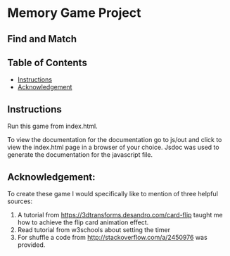 # Memory Game Project
## Find and Match

## Table of Contents

* [Instructions](#instructions)
* [Acknowledgement](#acknowledgement)

## Instructions

Run this game from index.html.

To view the documentation for the documentation go to js/out and click to view the index.html page in a browser of your choice. Jsdoc was used to generate the documentation for the javascript file.



## Acknowledgement:

To create these game I would specifically like to mention of three helpful sources:

1. A tutorial from https://3dtransforms.desandro.com/card-flip taught me how to achieve the flip card animation effect.
2. Read tutorial from w3schools about setting the timer 
3. For shuffle a code from http://stackoverflow.com/a/2450976 was provided. 


